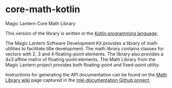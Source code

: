 # core-math-kotlin
Magic Lantern Core Math Library

This version of the library is written in the [Kotlin programming language](https://kotlinlang.org/).

The Magic Lantern Software Development Kit provides a library of math utilities to facilitate title development.
The math library contains classes for vectors with 2, 3 and 4 floating-point elements. The library also provides
a 4x3 affine matrix of floating-point elements. The Math Library from the Magic Lantern project provides both
floating-point and fixed-point utility.

Instructions for generating the API documentation can be found on the [Math Library wiki](https://github.com/magic-lantern-android-studio/mle-documentation/wiki/Math-Library) page captured in the [mle-documentation Github project](https://github.com/magic-lantern-android-studio/mle-documentation).